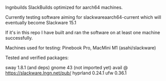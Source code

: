 lngnbuilds
 SlackBuilds optimized for aarch64 machines.

Currently testing software aiming for slackwareaarch64-current
which will eventually become Slackware 15.1

If it's in this repo I have built and ran the software on at least
one machine successfully.

Machines used for testing: Pinebook Pro, MacMini M1 (asahi/slackware)

Tested and verified packages:

sway 1.8.1 (and deps)
gnome 43 (not imported yet) avail @ https://slackware.lngn.net/pub/
hyprland 0.24.1
ufw 0.36.1
